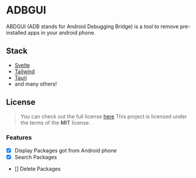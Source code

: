 # ADBGUI
ABDGUI (ADB stands for Android Debugging Bridge) is a tool to remove pre-installed apps in your android phone.

## Stack
- [Svelte](https://vuejs.org/)
- [Tailwind](https://tailwindcss.com/)
- [Tauri](https://tauri.studio/en/)
- and many others!

## License
>You can check out the full license [here](https://github.com/hafizhaziq307/ADBGUI/blob/main/LICENSE)
This project is licensed under the terms of the **MIT** license.


### Features
- [x] Display Packages got from Android phone
- [x] Search Packages
- [] Delete Packages
